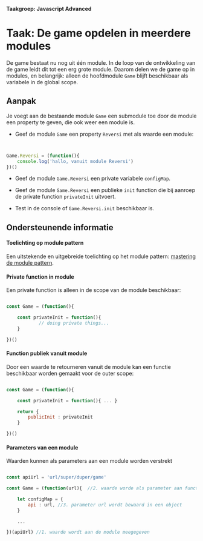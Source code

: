 **Taakgroep: Javascript Advanced**

# Taak: De game opdelen in meerdere modules

De game bestaat nu nog uit één module. In de loop van de ontwikkeling van de game leidt dit tot een erg grote module. Daarom delen we de game op in modules, en belangrijk: alleen de hoofdmodule `Game` blijft beschikbaar als variabele in de global scope.

## Aanpak

Je voegt aan de bestaande module `Game` een submodule toe door de module een property te geven, die ook weer een module is.

-   Geef de module `Game` een property `Reversi` met als waarde een module:

```javascript


Game.Reversi = (function(){
    console.log('hallo, vanuit module Reversi')
})()

```

-   Geef de module `Game.Reversi` een private variabele `configMap`.
    
-   Geef de module `Game.Reversi` een publieke `init` function die bij aanroep de private function `privateInit` uitvoert.
    
-   Test in de console of `Game.Reversi.init` beschikbaar is.
    

## Ondersteunende informatie

#### Toelichting op module pattern

Een uitstekende en uitgebreide toelichting op het module pattern: [mastering de module pattern](https://ultimatecourses.com/blog/mastering-the-module-pattern).

#### Private function in module

Een private function is alleen in de scope van de module beschikbaar:

```javascript

const Game = (function(){

    const privateInit = function(){
            // doing private things...
    }

})()
```

#### Function publiek vanuit module

Door een waarde te retourneren vanuit de module kan een functie beschikbaar worden gemaakt voor de outer scope:

```javascript

const Game = (function(){

    const privateInit = function(){ ... }

    return {
        publicInit : privateInit
    }

})()  

```

#### Parameters van een module

Waarden kunnen als parameters aan een module worden verstrekt

```javascript

const apiUrl = 'url/super/duper/game'

const Game = (function(url){  //2. waarde worde als parameter aan functie meegegeven

    let configMap = {
        api : url, //3. parameter url wordt bewaard in een object
    }

    ...

})(apiUrl) //1. waarde wordt aan de module meegegeven

```